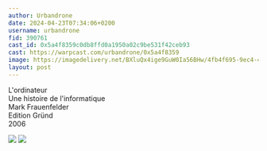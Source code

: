```yaml
---
author: Urbandrone 
date: 2024-04-23T07:34:06+0200
username: urbandrone
fid: 390761
cast_id: 0x5a4f8359c0db8ffd0a1950a02c9be531f42ceb93
cast: https://warpcast.com/urbandrone/0x5a4f8359
image: https://imagedelivery.net/BXluQx4ige9GuW0Ia56BHw/4fb4f695-9ec4-4866-104a-781e3d5b4f00/original
layout: post
---
```

L'ordinateur   
Une histoire de l'informatique   
Mark Frauenfelder   
Edition Gründ  
2006  

![](https://imagedelivery.net/BXluQx4ige9GuW0Ia56BHw/4fb4f695-9ec4-4866-104a-781e3d5b4f00/original)
![](https://imagedelivery.net/BXluQx4ige9GuW0Ia56BHw/51f54801-0753-4532-d636-110035f2d700/original)